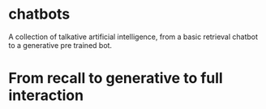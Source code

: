 # chatbots
A collection of talkative artificial intelligence, from a basic retrieval chatbot to a generative pre trained bot. 
# From recall to generative to full interaction
